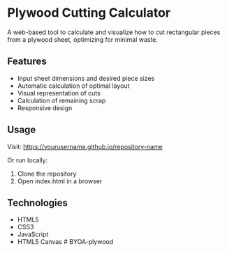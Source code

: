 # Plywood Cutting Calculator

A web-based tool to calculate and visualize how to cut rectangular pieces from a plywood sheet, optimizing for minimal waste.

## Features
- Input sheet dimensions and desired piece sizes
- Automatic calculation of optimal layout
- Visual representation of cuts
- Calculation of remaining scrap
- Responsive design

## Usage
Visit: https://yourusername.github.io/repository-name

Or run locally:
1. Clone the repository
2. Open index.html in a browser

## Technologies
- HTML5
- CSS3
- JavaScript
- HTML5 Canvas # BYOA-plywood
